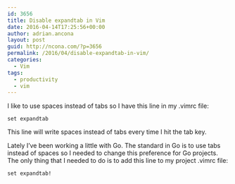 ```yaml
---
id: 3656
title: Disable expandtab in Vim
date: 2016-04-14T17:25:56+00:00
author: adrian.ancona
layout: post
guid: http://ncona.com/?p=3656
permalink: /2016/04/disable-expandtab-in-vim/
categories:
  - Vim
tags:
  - productivity
  - vim
---
```

I like to use spaces instead of tabs so I have this line in my .vimrc file:

```
set expandtab
```

This line will write spaces instead of tabs every time I hit the tab key.

Lately I&#8217;ve been working a little with Go. The standard in Go is to use tabs instead of spaces so I needed to change this preference for Go projects. The only thing that I needed to do is to add this line to my project .vimrc file:

```
set expandtab!
```

<!--more-->
